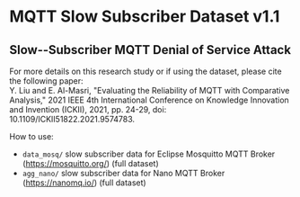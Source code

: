 # MQTT Slow Subscriber Dataset v1.1

## Slow--Subscriber MQTT Denial of Service Attack<br/>

For more details on this research study or if using the dataset, please cite the following paper: <br/>
Y. Liu and E. Al-Masri, "Evaluating the Reliability of MQTT with Comparative Analysis," 2021 IEEE 4th International Conference on Knowledge Innovation and Invention (ICKII), 2021, pp. 24-29, doi: 10.1109/ICKII51822.2021.9574783.

How to use:
 - `data_mosq/` slow subscriber data for Eclipse Mosquitto MQTT Broker (https://mosquitto.org/) (full dataset)
 - `agg_nano/` slow subscriber data for Nano MQTT Broker (https://nanomq.io/) (full dataset)
